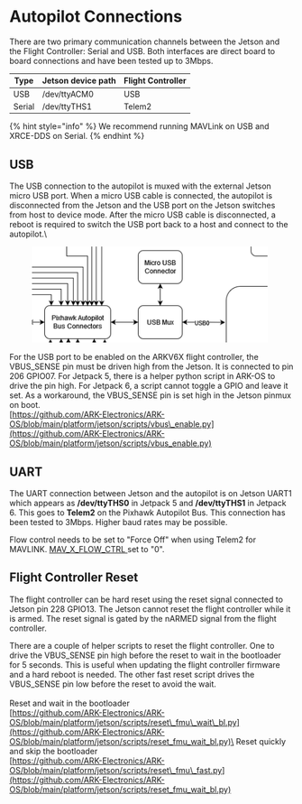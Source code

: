 # Autopilot Connections

There are two primary communication channels between the Jetson and the Flight Controller: Serial and USB. Both interfaces are direct board to board connections and have been tested up to 3Mbps.

| Type   | Jetson device path | Flight Controller  |
| ------ | ------------------ | ------------------ |
| USB    | /dev/ttyACM0       | USB                |
| Serial | /dev/ttyTHS1       | Telem2             |

{% hint style="info" %}
We recommend running MAVLink on USB and XRCE-DDS on Serial.
{% endhint %}

## USB

The USB connection to the autopilot is muxed with the external Jetson micro USB port. When a micro USB cable is connected, the autopilot is disconnected from the Jetson and the USB port on the Jetson switches from host to device mode. After the micro USB cable is disconnected, a reboot is required to switch the USB port back to a host and connect to the autopilot.\


<figure><img src="../../../.gitbook/assets/image (38).png" alt=""><figcaption></figcaption></figure>

For the USB port to be enabled on the ARKV6X flight controller, the VBUS\_SENSE pin must be driven high from the Jetson. It is connected to pin 206 GPIO07. For Jetpack 5, there is a helper python script in ARK-OS to drive the pin high. For Jetpack 6, a script cannot toggle a GPIO and leave it set. As a workaround, the VBUS\_SENSE pin is set high in the Jetson pinmux on boot. \
[https://github.com/ARK-Electronics/ARK-OS/blob/main/platform/jetson/scripts/vbus\_enable.py](https://github.com/ARK-Electronics/ARK-OS/blob/main/platform/jetson/scripts/vbus_enable.py)

## UART

The UART connection between Jetson and the autopilot is on Jetson UART1 which appears as **/dev/ttyTHS0** in Jetpack 5 and **/dev/ttyTHS1** in Jetpack 6. This goes to **Telem2** on the Pixhawk Autopilot Bus. This connection has been tested to 3Mbps. Higher baud rates may be possible.

Flow control needs to be set to "Force Off" when using Telem2 for MAVLINK. [MAV\_X\_FLOW\_CTRL ](https://docs.px4.io/main/en/advanced_config/parameter_reference.html#MAV_1_FLOW_CTRL)set to "0".

## Flight Controller Reset

The flight controller can be hard reset using the reset signal connected to Jetson pin 228 GPIO13. The Jetson cannot reset the flight controller while it is armed. The reset signal is gated by the nARMED signal from the flight controller.

There are a couple of helper scripts to reset the flight controller. One to drive the VBUS\_SENSE pin high before the reset to wait in the bootloader for 5 seconds. This is useful when updating the flight controller firmware and a hard reboot is needed. The other fast reset script drives the VBUS\_SENSE pin low before the reset to avoid the wait.\
\
Reset and wait in the bootloader\
[https://github.com/ARK-Electronics/ARK-OS/blob/main/platform/jetson/scripts/reset\_fmu\_wait\_bl.py](https://github.com/ARK-Electronics/ARK-OS/blob/main/platform/jetson/scripts/reset_fmu_wait_bl.py)\
Reset quickly and skip the bootloader\
[https://github.com/ARK-Electronics/ARK-OS/blob/main/platform/jetson/scripts/reset\_fmu\_fast.py](https://github.com/ARK-Electronics/ARK-OS/blob/main/platform/jetson/scripts/reset_fmu_wait_bl.py)
